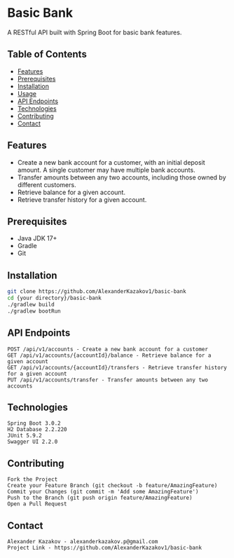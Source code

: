 # Basic Bank

A RESTful API built with Spring Boot for basic bank features.

## Table of Contents
- [Features](#features)
- [Prerequisites](#prerequisites)
- [Installation](#installation)
- [Usage](#usage)
- [API Endpoints](#api-endpoints)
- [Technologies](#technologies)
- [Contributing](#contributing)
- [Contact](#contact)

## Features

- Create a new bank account for a customer, with an initial deposit amount. A
  single customer may have multiple bank accounts.
- Transfer amounts between any two accounts, including those owned by
  different customers.
- Retrieve balance for a given account.
- Retrieve transfer history for a given account.

## Prerequisites

- Java JDK 17+
- Gradle
- Git

## Installation
```bash
git clone https://github.com/AlexanderKazakov1/basic-bank
cd {your directory}/basic-bank
./gradlew build
./gradlew bootRun
```

## API Endpoints

    POST /api/v1/accounts - Create a new bank account for a customer
    GET /api/v1/accounts/{accountId}/balance - Retrieve balance for a given account
    GET /api/v1/accounts/{accountId}/transfers - Retrieve transfer history for a given account
    PUT /api/v1/accounts/transfer - Transfer amounts between any two accounts

## Technologies

    Spring Boot 3.0.2
    H2 Database 2.2.220
    JUnit 5.9.2
    Swagger UI 2.2.0

## Contributing

    Fork the Project
    Create your Feature Branch (git checkout -b feature/AmazingFeature)
    Commit your Changes (git commit -m 'Add some AmazingFeature')
    Push to the Branch (git push origin feature/AmazingFeature)
    Open a Pull Request

## Contact

    Alexander Kazakov - alexanderkazakov.p@gmail.com
    Project Link - https://github.com/AlexanderKazakov1/basic-bank
